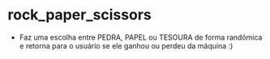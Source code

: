 # rock_paper_scissors

- Faz uma escolha entre PEDRA, PAPEL ou TESOURA de forma randômica e retorna para o usuário se ele ganhou ou perdeu da máquina :)
